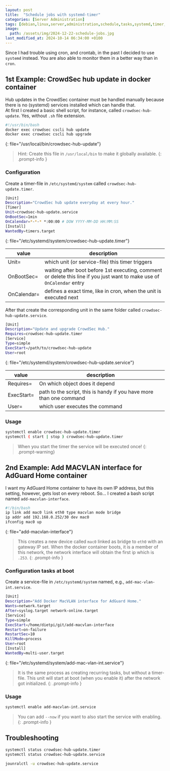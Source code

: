 ```yaml
---
layout: post
title:  "Schedule jobs with systemd-timer"
categories: [Server Administration]
tags: [debian,linux,server,administration,schedule,tasks,systemd,timer,cron]
image:
  path: /assets/img/2024-12-22-schedule-jobs.jpg
last_modified_at: 2024-10-14 06:34:00 +0100
---
```

Since I had trouble using cron, and crontab, in the past I decided to use `systemd` instead. You are also able to monitor them in a better way than in `cron`.

## 1st Example: CrowdSec hub update in docker container
Hub updates in the CrowdSec container must be handled manually because there is no (systemd) services installed which can handle that.   
At first I created a basic shell script, for instance, called `crowdsec-hub-update`. Yes, without `.sh` file extension.
```bash
#!/usr/bin/bash
docker exec crowdsec cscli hub update
docker exec crowdsec cscli hub upgrade
```
{: file="/usr/local/bin/crowdsec-hub-update"}
> Hint: Create this file in `/usr/local/bin` to make it globally available.
{: .prompt-info }

### Configuration
Create a timer-file in `/etc/systemd/system` called `crowdsec-hub-update.timer`.
```bash
[Unit]
Description="CrowdSec hub update everyday at every hour."
[Timer]
Unit=crowdsec-hub-update.service
OnBootSec=1min
OnCalendar=*-*-* *:00:00 # DOW YYYY-MM-DD HH:MM:SS
[Install]
WantedBy=timers.target
```
{: file="/etc/systemd/system/crowdsec-hub-update.timer"}

| value | description |
|---|---|
| Unit= | which unit (or service-file) this timer triggers |
| OnBootSec= | waiting after boot before 1st executing, comment or delete this line if you just want to make use of `OnCalendar` entry |
| OnCalendar= | defines a exact time, like in cron, when the unit is executed next |

After that create the corresponding unit in the same folder called `crowdsec-hub-update.service`.
```bash
[Unit]
Description="Update and upgrade CrowdSec Hub."
Requires=crowdsec-hub-update.timer
[Service]
Type=simple
ExecStart=/path/to/crowdsec-hub-update
User=root
```
{: file="/etc/systemd/system/crowdsec-hub-update.service"}

| value | description |
| --- | --- |
| Requires= | On which object does it depend |
| ExecStart= | path to the script, this is handy if you have more than one command |
| User= | which user executes the command |

### Usage
```bash
systemctl enable crowdsec-hub-update.timer
systemctl ( start | stop ) crowdsec-hub-update.timer
```
> When you start the timer the service will be executed once!
{: .prompt-warning}

## 2nd Example: Add MACVLAN interface for AdGuard Home container
I want my AdGuard Home container to have its own IP address, but this setting, however, gets lost on every reboot.
So...
I created a bash script named `add-macvlan-interface`.
```bash
#!/bin/bash
ip link add mac0 link eth0 type macvlan mode bridge
ip addr add 192.168.0.252/30 dev mac0
ifconfig mac0 up
```
{: file="add-macvlan-interface"}
> This creates a new device called `mac0` linked as bridge to `eth0` with an gateway IP set. When the docker container boots, it is a member of this network, the network interface will obtain the first ip which is `.253`.
{: .prompt-info }

### Configuration tasks at boot
Create a service-file in `/etc/systemd/system` named, e.g., `add-mac-vlan-int.service`.
```bash
[Unit]
Description="Add Docker MacVLAN interface for AdGuard Home."
Wants=network.target
After=syslog.target network-online.target
[Service]
Type=simple
ExecStart=/home/dietpi/git/add-macvlan-interface
Restart=on-failure
RestartSec=10
KillMode=process
User=root
[Install]
WantedBy=multi-user.target
```
{: file="/etc/systemd/system/add-mac-vlan-int.service"}
> It is the same process as creating recurring tasks, but without a timer-file. This unit will start at boot (when you enable it) after the network got initialized.
{: .prompt-info }

### Usage

```bash
systemctl enable add-macvlan-int.service
```
> You can add `--now` if you want to also start the service with enabling.
{: .prompt-info }

## Troubleshooting
```bash
systemctl status crowdsec-hub-update.timer
systemctl status crowdsec-hub-update.service
```
```bash
jounralctl -u crowdsec-hub-update.service
```
